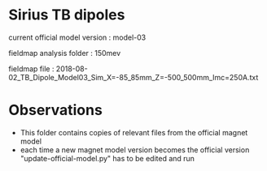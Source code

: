 Sirius TB dipoles
=================

current official model version : model-03

fieldmap analysis folder       : 150mev

fieldmap file                  : 2018-08-02_TB_Dipole_Model03_Sim_X=-85_85mm_Z=-500_500mm_Imc=250A.txt


Observations
============

- This folder contains copies of relevant files from the official magnet model
- each time a new magnet model version becomes the official version "update-official-model.py" has to be edited and run
